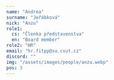 ```yaml
---
name: "Andrea"
surname: "Jeřábková"
nick: "Anzu"
role1:
  cs: "Členka představenstva"
  en: "Board member"
role2: "HR"
email: "hr.fitpp@su.cvut.cz"
discord: ""
img: "/assets/images/people/anzu.webp"
pos: 3
---
```

